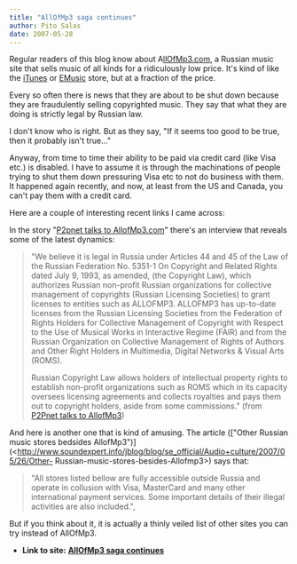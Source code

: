 ```yaml
---
title: "AllOfMp3 saga continues"
author: Pito Salas
date: 2007-05-28
---
```




Regular readers of this blog know about
A[llOfMp3.com](<http://www.allofmp3.com/>), a Russian music site that sells
music of all kinds for a ridiculously low price. It's kind of like the
[iTunes](<http://www.apple.com/itunes/store/>) or
[EMusic](<http://www.emusic.com>) store, but at a fraction of the price.

Every so often there is news that they are about to be shut down because they
are fraudulently selling copyrighted music. They say that what they are doing
is strictly legal by Russian law.

I don't know who is right. But as they say, "If it seems too good to be true,
then it probably isn't true…"

Anyway, from time to time their ability to be paid via credit card (like Visa
etc.) is disabled. I have to assume it is through the machinations of people
trying to shut them down pressuring Visa etc to not do business with them. It
happened again recently, and now, at least from the US and Canada, you can't
pay them with a credit card.

Here are a couple of interesting recent links I came across:

In the story "[P2pnet talks to AllofMp3.com](<http://p2pnet.net/story/12348>)"
there's an interview that reveals some of the latest dynamics:

> "We believe it is legal in Russia under Articles 44 and 45 of the Law of the
> Russian Federation No. 5351-1 On Copyright and Related Rights dated July 9,
> 1993, as amended, (the Copyright Law), which authorizes Russian non-profit
> Russian organizations for collective management of copyrights (Russian
> Licensing Societies) to grant licenses to entities such as ALLOFMP3.
> ALLOFMP3 has up-to-date licenses from the Russian Licensing Societies from
> the Federation of Rights Holders for Collective Management of Copyright with
> Respect to the Use of Musical Works in Interactive Regime (FAIR) and from
> the Russian Organization on Collective Management of Rights of Authors and
> Other Right Holders in Multimedia, Digital Networks & Visual Arts (ROMS).
>
> Russian Copyright Law allows holders of intellectual property rights to
> establish non-profit organizations such as ROMS which in its capacity
> oversees licensing agreements and collects royalties and pays them out to
> copyright holders, aside from some commissions." (from [P2Pnet talks to
> AllofMp3](<http://p2pnet.net/story/12348>))

And here is another one that is kind of amusing. The article (["Other Russian
music stores bedsides
AllofMp3")](<http://www.soundexpert.info/jblog/blog/se_official/Audio+culture/2007/05/26/Other-
Russian-music-stores-besides-Allofmp3>) says that:

> "All stores listed bellow are fully accessible outside Russia and operate in
> collusion with Visa, MasterCard and many other international payment
> services. Some important details of their illegal activities are also
> included.",

But if you think about it, it is actually a thinly veiled list of other sites
you can try instead of AllOfMp3.


* **Link to site:** **[AllOfMp3 saga continues](None)**
